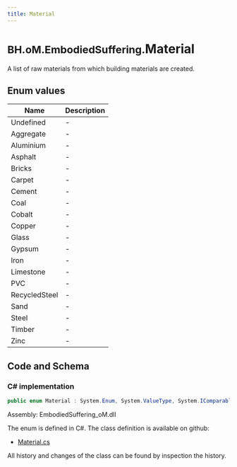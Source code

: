 ```yaml
---
title: Material
---
```


# <small>BH.oM.EmbodiedSuffering.</small>**Material**

A list of raw materials from which building materials are created.

## Enum values

| Name            | Description                                                    |
|-----------------|----------------------------------------------------------------|
| Undefined |  -  |
| Aggregate |  -  |
| Aluminium |  -  |
| Asphalt |  -  |
| Bricks |  -  |
| Carpet |  -  |
| Cement |  -  |
| Coal |  -  |
| Cobalt |  -  |
| Copper |  -  |
| Glass |  -  |
| Gypsum |  -  |
| Iron |  -  |
| Limestone |  -  |
| PVC |  -  |
| RecycledSteel |  -  |
| Sand |  -  |
| Steel |  -  |
| Timber |  -  |
| Zinc |  -  |


## Code and Schema

### C# implementation

``` C# title="C#"
public enum Material : System.Enum, System.ValueType, System.IComparable, System.ISpanFormattable, System.IFormattable, System.IConvertible
```

Assembly: EmbodiedSuffering_oM.dll

The enum is defined in C#. The class definition is available on github:

- [Material.cs](https://github.com/BHoM/EmbodiedSuffering_Toolkit/blob/develop/EmbodiedSuffering_oM/Elements\Enums\Material.cs)

All history and changes of the class can be found by inspection the history.
